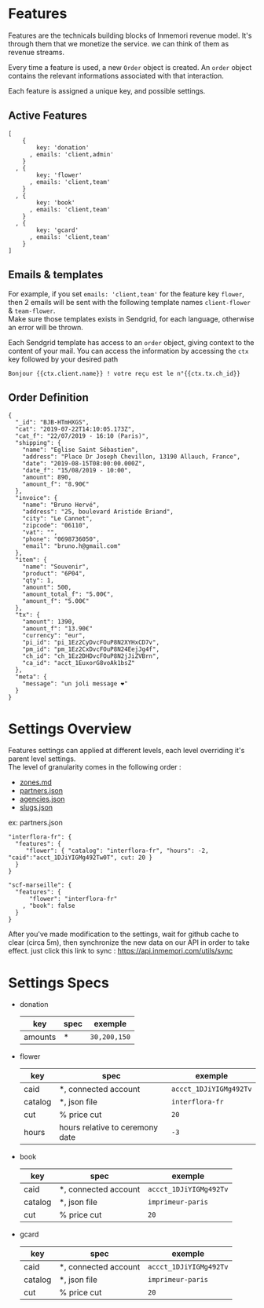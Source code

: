 # Features

Features are the technicals building blocks of Inmemori revenue model. It's through them that we monetize the service. we can think of them as revenue streams.

Every time a feature is used, a new `Order` object is created. 
An `order` object contains the relevant informations associated with that interaction.

Each feature is assigned a unique key, and possible settings.

## Active Features

```
[
    { 
        key: 'donation'
      , emails: 'client,admin'
    }
  , { 
        key: 'flower' 
      , emails: 'client,team'
    }
  , { 
        key: 'book' 
      , emails: 'client,team'
    }
  , { 
        key: 'gcard'
      , emails: 'client,team'
    }
]
```

## Emails & templates

For example, if you set `emails: 'client,team'` for the feature key `flower`, then 2 emails will be sent with the following template names `client-flower` & `team-flower`.  
Make sure those templates exists in Sendgrid, for each language, otherwise an error will be thrown.

Each Sendgrid template has access to an `order` object, giving context to the content of your mail.
You can access the information by accessing the `ctx` key followed by your desired path
```
Bonjour {{ctx.client.name}} ! votre reçu est le n°{{ctx.tx.ch_id}}
```


## Order Definition

```
{
  "_id": "BJB-HTmHXGS",
  "cat": "2019-07-22T14:10:05.173Z",
  "cat_f": "22/07/2019 - 16:10 (Paris)",
  "shipping": {
    "name": "Eglise Saint Sébastien",
    "address": "Place Dr Joseph Chevillon, 13190 Allauch, France",
    "date": "2019-08-15T08:00:00.000Z",
    "date_f": "15/08/2019 - 10:00",
    "amount": 890,
    "amount_f": "8.90€"
  },
  "invoice": {
    "name": "Bruno Hervé",
    "address": "25, boulevard Aristide Briand",
    "city": "Le Cannet",
    "zipcode": "06110",
    "vat": "",
    "phone": "0698736050",
    "email": "bruno.h@gmail.com"
  },
  "item": {
    "name": "Souvenir",
    "product": "6P04",
    "qty": 1,
    "amount": 500,
    "amount_total_f": "5.00€",
    "amount_f": "5.00€"
  },
  "tx": {
    "amount": 1390,
    "amount_f": "13.90€"
    "currency": "eur",
    "pi_id": "pi_1Ez2CyDvcFOuP8N2XYHxCD7v",
    "pm_id": "pm_1Ez2CxDvcFOuP8N24EejJg4f",
    "ch_id": "ch_1Ez2DHDvcFOuP8N2jJiZVBrn",
    "ca_id": "acct_1EuxorG8voAk1bsZ"
  },
  "meta": {
    "message": "un joli message ❤"
  }
}
```


# Settings Overview

Features settings can applied at different levels, each level overriding it's parent level settings.  
The level of granularity comes in the following order :

- [zones.md](https://github.com/imstack/config/blob/main/zone.md)
- [partners.json](https://github.com/imstack/config/blob/main/partners.json)
- [agencies.json](https://github.com/imstack/config/blob/main/agencies.json)
- [slugs.json](https://github.com/imstack/config/blob/main/slugs.json)

ex: partners.json
```
"interflora-fr": {
  "features": {
     "flower": { "catalog": "interflora-fr", "hours": -2, "caid":"acct_1DJiYIGMg492Tw0T", cut: 20 }
  }
}

"scf-marseille": {
  "features": {
      "flower": "interflora-fr"
    , "book": false
  }
}
```

After you've made modification to the settings, wait for github cache to clear (circa 5m), then synchronize the new data on our API in order to take effect. just click this link to sync : https://api.inmemori.com/utils/sync

# Settings Specs

- donation  


  | key | spec | exemple |
  |-----|------|------|
  | amounts | * | `30,200,150` |

- flower  


  | key | spec | exemple |
  |-----|------|------|
  | caid | *, connected account | `accct_1DJiYIGMg492Tv` |
  | catalog | *, json file | `interflora-fr` |
  | cut | % price cut | `20` |
  | hours | hours relative to ceremony date | `-3` |

- book  


  | key | spec | exemple |
  |-----|------|------|
  | caid | *, connected account | `accct_1DJiYIGMg492Tv` |
  | catalog | *, json file | `imprimeur-paris` |
  | cut | % price cut | `20` |

- gcard  


  | key | spec | exemple |
  |-----|------|------|
  | caid | *, connected account | `accct_1DJiYIGMg492Tv` |
  | catalog | *, json file | `imprimeur-paris` |
  | cut | % price cut | `20` |
